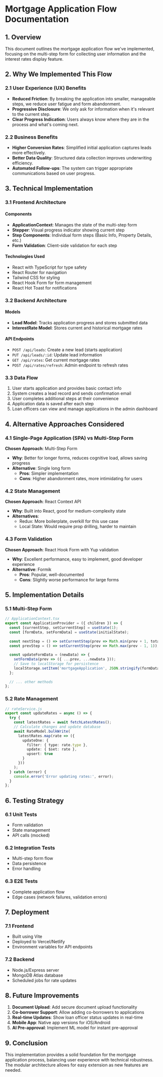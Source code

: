 # Mortgage Application Flow Documentation

## 1. Overview

This document outlines the mortgage application flow we've implemented, focusing on the multi-step form for collecting user information and the interest rates display feature.

## 2. Why We Implemented This Flow

### 2.1 User Experience (UX) Benefits
- **Reduced Friction**: By breaking the application into smaller, manageable steps, we reduce user fatigue and form abandonment.
- **Progressive Disclosure**: We only ask for information when it's relevant to the current step.
- **Clear Progress Indication**: Users always know where they are in the process and what's coming next.

### 2.2 Business Benefits
- **Higher Conversion Rates**: Simplified initial application captures leads more effectively.
- **Better Data Quality**: Structured data collection improves underwriting efficiency.
- **Automated Follow-ups**: The system can trigger appropriate communications based on user progress.

## 3. Technical Implementation

### 3.1 Frontend Architecture

#### Components
- **ApplicationContext**: Manages the state of the multi-step form
- **Stepper**: Visual progress indicator showing current step
- **Step Components**: Individual form steps (Basic Info, Property Details, etc.)
- **Form Validation**: Client-side validation for each step

#### Technologies Used
- React with TypeScript for type safety
- React Router for navigation
- Tailwind CSS for styling
- React Hook Form for form management
- React Hot Toast for notifications

### 3.2 Backend Architecture

#### Models
- **Lead Model**: Tracks application progress and stores submitted data
- **InterestRate Model**: Stores current and historical mortgage rates

#### API Endpoints
- `POST /api/leads`: Create a new lead (starts application)
- `PUT /api/leads/:id`: Update lead information
- `GET /api/rates`: Get current mortgage rates
- `POST /api/rates/refresh`: Admin endpoint to refresh rates

### 3.3 Data Flow

1. User starts application and provides basic contact info
2. System creates a lead record and sends confirmation email
3. User completes additional steps at their convenience
4. Application data is saved after each step
5. Loan officers can view and manage applications in the admin dashboard

## 4. Alternative Approaches Considered

### 4.1 Single-Page Application (SPA) vs Multi-Step Form

**Chosen Approach**: Multi-Step Form
- **Why**: Better for longer forms, reduces cognitive load, allows saving progress
- **Alternative**: Single long form
  - **Pros**: Simpler implementation
  - **Cons**: Higher abandonment rates, more intimidating for users

### 4.2 State Management

**Chosen Approach**: React Context API
- **Why**: Built into React, good for medium-complexity state
- **Alternatives**:
  - Redux: More boilerplate, overkill for this use case
  - Local State: Would require prop drilling, harder to maintain

### 4.3 Form Validation

**Chosen Approach**: React Hook Form with Yup validation
- **Why**: Excellent performance, easy to implement, good developer experience
- **Alternative**: Formik
  - **Pros**: Popular, well-documented
  - **Cons**: Slightly worse performance for large forms

## 5. Implementation Details

### 5.1 Multi-Step Form

```typescript
// ApplicationContext.tsx
export const ApplicationProvider = ({ children }) => {
  const [currentStep, setCurrentStep] = useState(1);
  const [formData, setFormData] = useState(initialState);
  
  const nextStep = () => setCurrentStep(prev => Math.min(prev + 1, totalSteps));
  const prevStep = () => setCurrentStep(prev => Math.max(prev - 1, 1));
  
  const updateFormData = (newData) => {
    setFormData(prev => ({ ...prev, ...newData }));
    // Save to localStorage for persistence
    localStorage.setItem('mortgageApplication', JSON.stringify(formData));
  };
  
  // ... other methods
};
```

### 5.2 Rate Management

```typescript
// rateService.js
export const updateRates = async () => {
  try {
    const latestRates = await fetchLatestRates();
    // Calculate changes and update database
    await RateModel.bulkWrite(
      latestRates.map(rate => ({
        updateOne: {
          filter: { type: rate.type },
          update: { $set: rate },
          upsert: true
        }
      }))
    );
  } catch (error) {
    console.error('Error updating rates:', error);
  }
};
```

## 6. Testing Strategy

### 6.1 Unit Tests
- Form validation
- State management
- API calls (mocked)

### 6.2 Integration Tests
- Multi-step form flow
- Data persistence
- Error handling

### 6.3 E2E Tests
- Complete application flow
- Edge cases (network failures, validation errors)

## 7. Deployment

### 7.1 Frontend
- Built using Vite
- Deployed to Vercel/Netlify
- Environment variables for API endpoints

### 7.2 Backend
- Node.js/Express server
- MongoDB Atlas database
- Scheduled jobs for rate updates

## 8. Future Improvements

1. **Document Upload**: Add secure document upload functionality
2. **Co-borrower Support**: Allow adding co-borrowers to applications
3. **Real-time Updates**: Show loan officer status updates in real-time
4. **Mobile App**: Native app versions for iOS/Android
5. **AI Pre-approval**: Implement ML model for instant pre-approval

## 9. Conclusion

This implementation provides a solid foundation for the mortgage application process, balancing user experience with technical robustness. The modular architecture allows for easy extension as new features are needed.
